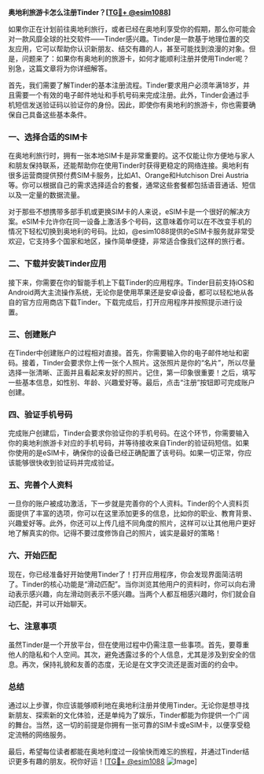 **奥地利旅游卡怎么注册Tinder？[[TG💪+ @esim1088](https://t.me/s/esim1088)]**

如果你正在计划前往奥地利旅行，或者已经在奥地利享受你的假期，那么你可能会对一款风靡全球的社交软件——Tinder感兴趣。Tinder是一款基于地理位置的交友应用，它可以帮助你认识新朋友、结交有趣的人，甚至可能找到浪漫的对象。但是，问题来了：如果你有奥地利的旅游卡，如何才能顺利注册并使用Tinder呢？别急，这篇文章将为你详细解答。

首先，我们需要了解Tinder的基本注册流程。Tinder要求用户必须年满18岁，并且需要一个有效的电子邮件地址和手机号码来完成注册。此外，Tinder会通过手机短信发送验证码以验证你的身份。因此，即使你有奥地利的旅游卡，你也需要确保自己具备这些基本条件。

### 一、选择合适的SIM卡

在奥地利旅行时，拥有一张本地SIM卡是非常重要的。这不仅能让你方便地与家人和朋友保持联系，还能帮助你在使用Tinder时获得更稳定的网络连接。奥地利有很多运营商提供预付费SIM卡服务，比如A1、Orange和Hutchison Drei Austria等。你可以根据自己的需求选择适合的套餐，通常这些套餐都包括语音通话、短信以及一定量的数据流量。

对于那些不想携带多部手机或更换SIM卡的人来说，eSIM卡是一个很好的解决方案。eSIM卡允许你在同一设备上激活多个号码，这意味着你可以在不改变手机的情况下轻松切换到奥地利的号码。比如，@esim1088提供的eSIM卡服务就非常受欢迎，它支持多个国家和地区，操作简单便捷，非常适合像我们这样的旅行者。

### 二、下载并安装Tinder应用

接下来，你需要在你的智能手机上下载Tinder的应用程序。Tinder目前支持iOS和Android两大主流操作系统，无论你是使用苹果还是安卓设备，都可以轻松地从各自的官方应用商店下载Tinder。下载完成后，打开应用程序并按照提示进行设置。

### 三、创建账户

在Tinder中创建账户的过程相对直接。首先，你需要输入你的电子邮件地址和密码。接着，Tinder会要求你上传一张个人照片。这张照片是你的“名片”，所以尽量选择一张清晰、正面并且看起来友好的照片。记住，第一印象很重要！之后，填写一些基本信息，如性别、年龄、兴趣爱好等。最后，点击“注册”按钮即可完成账户创建。

### 四、验证手机号码

完成账户创建后，Tinder会要求你验证你的手机号码。在这个环节，你需要输入你的奥地利旅游卡对应的手机号码，并等待接收来自Tinder的验证码短信。如果你使用的是eSIM卡，确保你的设备已经正确配置了该号码。如果一切正常，你应该能够很快收到验证码并完成验证。

### 五、完善个人资料

一旦你的账户被成功激活，下一步就是完善你的个人资料。Tinder的个人资料页面提供了丰富的选项，你可以在这里添加更多的信息，比如你的职业、教育背景、兴趣爱好等。此外，你还可以上传几组不同角度的照片，这样可以让其他用户更好地了解真实的你。记得不要过度修饰自己的照片，诚实是最好的策略！

### 六、开始匹配

现在，你已经准备好开始使用Tinder了！打开应用程序，你会发现界面简洁明了。Tinder的核心功能是“滑动匹配”。当你浏览其他用户的资料时，你可以向右滑动表示感兴趣，向左滑动则表示不感兴趣。当两个人都互相感兴趣时，你们就会自动匹配，并可以开始聊天。

### 七、注意事项

虽然Tinder是一个开放平台，但在使用过程中仍需注意一些事项。首先，要尊重他人的隐私和个人空间。其次，避免透露过多的个人信息，尤其是涉及到安全的信息。再次，保持礼貌和友善的态度，无论是在文字交流还是面对面的约会中。

### 总结

通过以上步骤，你应该能够顺利地在奥地利注册并使用Tinder。无论你是想寻找新朋友、探索新的文化体验，还是单纯为了娱乐，Tinder都能为你提供一个广阔的舞台。当然，这一切的前提是你拥有一张可靠的SIM卡或eSIM卡，以便享受稳定流畅的网络服务。

最后，希望每位读者都能在奥地利度过一段愉快而难忘的旅程，并通过Tinder结识更多有趣的朋友。祝你好运！[[TG💪+ @esim1088](https://t.me/s/esim1088) ![Image](https://i.postimg.cc/4NQfJmqS/Snipaste-2025-05-13-00-14-12.png)]